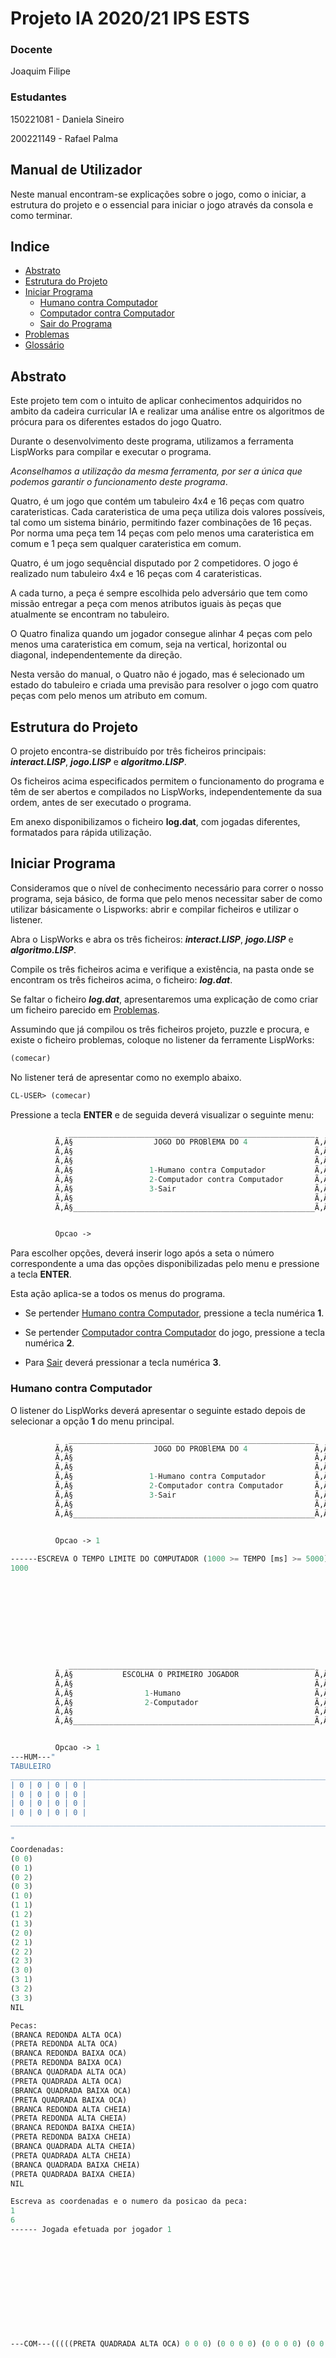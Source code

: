 # Projeto IA 2020/21 IPS ESTS

### **Docente**
Joaquim Filipe

### **Estudantes**
150221081 - Daniela Sineiro

200221149 - Rafael Palma

## **Manual de Utilizador**
Neste manual encontram-se explicações sobre o jogo, como o iniciar, a estrutura do projeto e o essencial para iniciar o jogo através da consola e como terminar.

## **Indice**
* [Abstrato](#doc-abstract)
* [Estrutura do Projeto](#doc-estrutura)
* [Iniciar Programa](#tut-iniciar)
    * [Humano contra Computador](#mc-humano-contra-computador)
    * [Computador contra Computador](#mc-computador-contra-computador)
    * [Sair do Programa](#sair-programa)
* [Problemas](#tut-problemas)
* [Glossário](#glossario)

## <a name="doc-abstract">**Abstrato**</a>
Este projeto tem com o intuito de aplicar conhecimentos adquiridos no ambito da cadeira curricular IA e realizar uma análise entre os algoritmos de prócura para os diferentes estados do jogo Quatro.

Durante o desenvolvimento deste programa, utilizamos a ferramenta LispWorks para compilar e executar o programa.

*Aconselhamos a utilização da mesma ferramenta, por ser a única que podemos garantir o funcionamento deste programa*.

Quatro, é um jogo que contém um tabuleiro 4x4 e 16 peças com quatro carateristicas. Cada carateristica de uma peça utiliza dois valores possíveis, tal como um sistema binário, permitindo fazer combinações de 16 peças. Por norma uma peça tem 14 peças com pelo menos uma carateristica em comum e 1 peça sem qualquer carateristica em comum.

Quatro, é um jogo sequêncial disputado por 2 competidores.
O jogo é realizado num tabuleiro 4x4 e 16 peças com 4 carateristicas.

A cada turno, a peça é sempre escolhida pelo adversário que tem como missão entregar a peça com menos atributos iguais às peças que atualmente se encontram no tabuleiro.

O Quatro finaliza quando um jogador consegue alinhar 4 peças com pelo menos uma carateristica em comum, seja na vertical, horizontal ou diagonal, independentemente da direção.

Nesta versão do manual, o Quatro não é jogado, mas é selecionado um estado do tabuleiro e criada uma previsão para resolver o jogo com quatro peças com pelo menos um atributo em comum.

## <a name="doc-estrutura">**Estrutura do Projeto**</a>
O projeto encontra-se distribuído por três ficheiros principais: ***interact.LISP***, ***jogo.LISP*** e ***algoritmo.LISP***.

Os ficheiros acima especificados permitem o funcionamento do programa e têm de ser abertos e compilados no LispWorks, independentemente da sua ordem, antes de ser executado o programa.

Em anexo disponibilizamos o ficheiro **log.dat**, com jogadas diferentes, formatados para rápida utilização.


## <a name="tut-iniciar">**Iniciar Programa**</a>
Consideramos que o nível de conhecimento necessário para correr o nosso programa, seja básico, de forma que pelo menos necessitar saber de como utilizar básicamente o Lispworks: abrir e compilar ficheiros e utilizar o listener.

Abra o LispWorks e abra os três ficheiros: ***interact.LISP***, ***jogo.LISP*** e ***algoritmo.LISP***.

Compile os três ficheiros acima e verifique a existência, na pasta onde se encontram os três ficheiros acima, o ficheiro: ***log.dat***.

Se faltar o ficheiro ***log.dat***, apresentaremos uma explicação de como criar um ficheiro parecido em [Problemas](#tut-problemas).

Assumindo que já compilou os três ficheiros projeto, puzzle e procura, e existe o ficheiro problemas, coloque no listener da ferramente LispWorks:

```l
(comecar)
```

No listener terá de apresentar como no exemplo abaixo.

```lisp
CL-USER> (comecar)
```

Pressione a tecla **ENTER** e de seguida deverá visualizar o seguinte menu:

```lisp
             _______________________________________________________
          Ã‚Â§                  JOGO DO PROBlEMA DO 4               Ã‚Â§
          Ã‚Â§                                                      Ã‚Â§
          Ã‚Â§                                                      Ã‚Â§
          Ã‚Â§                 1-Humano contra Computador           Ã‚Â§
          Ã‚Â§                 2-Computador contra Computador       Ã‚Â§
          Ã‚Â§                 3-Sair                               Ã‚Â§
          Ã‚Â§                                                      Ã‚Â§
          Ã‚Â§______________________________________________________Ã‚Â§


          Opcao ->
```

Para escolher opções, deverá inserir logo após a seta o número correspondente a uma das opções disponibilizadas pelo menu e pressione a tecla **ENTER**.

Esta ação aplica-se a todos os menus do programa.

* Se pertender [Humano contra Computador](#mc-humano-contra-computador), pressione a tecla numérica **1**.

* Se pertender [Computador contra Computador](#mc-computador-contra-computador) do jogo, pressione a tecla numérica **2**. 

* Para [Sair](#sair-programa) deverá pressionar a tecla numérica **3**.

### <a name="mc-resolve-jogo">Humano contra Computador</a>
O listener do LispWorks deverá apresentar o seguinte estado depois de selecionar a opção **1** do menu principal.

```lisp
             _______________________________________________________
          Ã‚Â§                  JOGO DO PROBlEMA DO 4               Ã‚Â§
          Ã‚Â§                                                      Ã‚Â§
          Ã‚Â§                                                      Ã‚Â§
          Ã‚Â§                 1-Humano contra Computador           Ã‚Â§
          Ã‚Â§                 2-Computador contra Computador       Ã‚Â§
          Ã‚Â§                 3-Sair                               Ã‚Â§
          Ã‚Â§                                                      Ã‚Â§
          Ã‚Â§______________________________________________________Ã‚Â§


          Opcao -> 1
   
------ESCREVA O TEMPO LIMITE DO COMPUTADOR (1000 >= TEMPO [ms] >= 5000)------
1000










             _______________________________________________________
          Ã‚Â§           ESCOLHA O PRIMEIRO JOGADOR                 Ã‚Â§
          Ã‚Â§                                                      Ã‚Â§
          Ã‚Â§                1-Humano                              Ã‚Â§
          Ã‚Â§                2-Computador                          Ã‚Â§
          Ã‚Â§                                                      Ã‚Â§
          Ã‚Â§______________________________________________________Ã‚Â§


          Opcao -> 1
---HUM---"
TABULEIRO
____________________________________________________________________________________________
| 0 | 0 | 0 | 0 |
| 0 | 0 | 0 | 0 |
| 0 | 0 | 0 | 0 |
| 0 | 0 | 0 | 0 |
____________________________________________________________________________________________

"
Coordenadas: 
(0 0)
(0 1)
(0 2)
(0 3)
(1 0)
(1 1)
(1 2)
(1 3)
(2 0)
(2 1)
(2 2)
(2 3)
(3 0)
(3 1)
(3 2)
(3 3)
NIL 

Pecas: 
(BRANCA REDONDA ALTA OCA)
(PRETA REDONDA ALTA OCA)
(BRANCA REDONDA BAIXA OCA)
(PRETA REDONDA BAIXA OCA)
(BRANCA QUADRADA ALTA OCA)
(PRETA QUADRADA ALTA OCA)
(BRANCA QUADRADA BAIXA OCA)
(PRETA QUADRADA BAIXA OCA)
(BRANCA REDONDA ALTA CHEIA)
(PRETA REDONDA ALTA CHEIA)
(BRANCA REDONDA BAIXA CHEIA)
(PRETA REDONDA BAIXA CHEIA)
(BRANCA QUADRADA ALTA CHEIA)
(PRETA QUADRADA ALTA CHEIA)
(BRANCA QUADRADA BAIXA CHEIA)
(PRETA QUADRADA BAIXA CHEIA)
NIL 

Escreva as coordenadas e o numero da posicao da peca: 
1
6
------ Jogada efetuada por jogador 1












---COM---(((((PRETA QUADRADA ALTA OCA) 0 0 0) (0 0 0 0) (0 0 0 0) (0 0 0 0)) ((BRANCA REDONDA ALTA OCA) (PRETA REDONDA ALTA OCA) (BRANCA REDONDA BAIXA OCA) (PRETA REDONDA BAIXA OCA) (BRANCA QUADRADA ALTA OCA) (BRANCA QUADRADA BAIXA OCA) (PRETA QUADRADA BAIXA OCA) (BRANCA REDONDA ALTA CHEIA) (PRETA REDONDA ALTA CHEIA) (BRANCA REDONDA BAIXA CHEIA) (PRETA REDONDA BAIXA CHEIA) (BRANCA QUADRADA ALTA CHEIA) (PRETA QUADRADA ALTA CHEIA) (BRANCA QUADRADA BAIXA CHEIA) (PRETA QUADRADA BAIXA CHEIA))) 3 1 0 NIL)












---HUM---"
TABULEIRO
____________________________________________________________________________________________
| (PRETA QUADRADA ALTA OCA) | 0 | 0 | (PRETA REDONDA ALTA OCA) |
| 0 | 0 | 0 | 0 |
| 0 | 0 | 0 | 0 |
| 0 | 0 | 0 | 0 |
____________________________________________________________________________________________

"
Coordenadas: 
(0 1)
(0 2)
(1 0)
(1 1)
(1 2)
(1 3)
(2 0)
(2 1)
(2 2)
(2 3)
(3 0)
(3 1)
(3 2)
(3 3)
NIL 

Pecas: 
(BRANCA REDONDA ALTA OCA)
(BRANCA REDONDA BAIXA OCA)
(PRETA REDONDA BAIXA OCA)
(BRANCA QUADRADA ALTA OCA)
(BRANCA QUADRADA BAIXA OCA)
(PRETA QUADRADA BAIXA OCA)
(BRANCA REDONDA ALTA CHEIA)
(PRETA REDONDA ALTA CHEIA)
(BRANCA REDONDA BAIXA CHEIA)
(PRETA REDONDA BAIXA CHEIA)
(BRANCA QUADRADA ALTA CHEIA)
(PRETA QUADRADA ALTA CHEIA)
(BRANCA QUADRADA BAIXA CHEIA)
(PRETA QUADRADA BAIXA CHEIA)
NIL 

Escreva as coordenadas e o numero da posicao da peca: 
8
9
------ Jogada efetuada por jogador 1












---COM---(((((PRETA QUADRADA ALTA OCA) 0 0 (PRETA REDONDA ALTA OCA)) (0 0 0 0) (0 (BRANCA REDONDA BAIXA CHEIA) 0 0) (0 0 0 0)) ((BRANCA REDONDA ALTA OCA) (BRANCA REDONDA BAIXA OCA) (PRETA REDONDA BAIXA OCA) (BRANCA QUADRADA ALTA OCA) (BRANCA QUADRADA BAIXA OCA) (PRETA QUADRADA BAIXA OCA) (BRANCA REDONDA ALTA CHEIA) (PRETA REDONDA ALTA CHEIA) (PRETA REDONDA BAIXA CHEIA) (BRANCA QUADRADA ALTA CHEIA) (PRETA QUADRADA ALTA CHEIA) (BRANCA QUADRADA BAIXA CHEIA) (PRETA QUADRADA BAIXA CHEIA))) 25 1 0 NIL)












---HUM---"
TABULEIRO
____________________________________________________________________________________________
| (PRETA QUADRADA ALTA OCA) | (BRANCA REDONDA ALTA OCA) | 0 | (PRETA REDONDA ALTA OCA) |
| 0 | 0 | 0 | 0 |
| 0 | (BRANCA REDONDA BAIXA CHEIA) | 0 | 0 |
| 0 | 0 | 0 | 0 |
____________________________________________________________________________________________

"
Coordenadas: 
(0 2)
(1 0)
(1 1)
(1 2)
(1 3)
(2 0)
(2 2)
(2 3)
(3 0)
(3 1)
(3 2)
(3 3)
NIL 

Pecas: 
(BRANCA REDONDA BAIXA OCA)
(PRETA REDONDA BAIXA OCA)
(BRANCA QUADRADA ALTA OCA)
(BRANCA QUADRADA BAIXA OCA)
(PRETA QUADRADA BAIXA OCA)
(BRANCA REDONDA ALTA CHEIA)
(PRETA REDONDA ALTA CHEIA)
(PRETA REDONDA BAIXA CHEIA)
(BRANCA QUADRADA ALTA CHEIA)
(PRETA QUADRADA ALTA CHEIA)
(BRANCA QUADRADA BAIXA CHEIA)
(PRETA QUADRADA BAIXA CHEIA)
NIL 

Escreva as coordenadas e o numero da posicao da peca: 
4
2
------ Jogada efetuada por jogador 1












---COM---(NIL 0 1 0 NIL)












---HUM---"
TABULEIRO
____________________________________________________________________________________________
| (PRETA QUADRADA ALTA OCA) | (BRANCA REDONDA ALTA OCA) | 0 | (PRETA REDONDA ALTA OCA) |
| 0 | 0 | 0 | 0 |
| 0 | (BRANCA REDONDA BAIXA CHEIA) | 0 | 0 |
| 0 | 0 | 0 | 0 |
____________________________________________________________________________________________

"
Coordenadas: 
(0 2)
(1 0)
(1 1)
(1 2)
(1 3)
(2 0)
(2 2)
(2 3)
(3 0)
(3 1)
(3 2)
(3 3)
NIL 

Pecas: 
(BRANCA REDONDA BAIXA OCA)
(PRETA REDONDA BAIXA OCA)
(BRANCA QUADRADA ALTA OCA)
(BRANCA QUADRADA BAIXA OCA)
(PRETA QUADRADA BAIXA OCA)
(BRANCA REDONDA ALTA CHEIA)
(PRETA REDONDA ALTA CHEIA)
(PRETA REDONDA BAIXA CHEIA)
(BRANCA QUADRADA ALTA CHEIA)
(PRETA QUADRADA ALTA CHEIA)
(BRANCA QUADRADA BAIXA CHEIA)
(PRETA QUADRADA BAIXA CHEIA)
NIL 

Escreva as coordenadas e o numero da posicao da peca: 
5
3
------ Jogada efetuada por jogador 1












---COM---(((((PRETA QUADRADA ALTA OCA) (BRANCA REDONDA ALTA OCA) 0 (PRETA REDONDA ALTA OCA)) (0 0 0 (BRANCA QUADRADA ALTA OCA)) (0 (BRANCA REDONDA BAIXA CHEIA) 0 0) (0 0 0 0)) ((BRANCA REDONDA BAIXA OCA) (PRETA REDONDA BAIXA OCA) (BRANCA QUADRADA BAIXA OCA) (PRETA QUADRADA BAIXA OCA) (BRANCA REDONDA ALTA CHEIA) (PRETA REDONDA ALTA CHEIA) (PRETA REDONDA BAIXA CHEIA) (BRANCA QUADRADA ALTA CHEIA) (PRETA QUADRADA ALTA CHEIA) (BRANCA QUADRADA BAIXA CHEIA) (PRETA QUADRADA BAIXA CHEIA))) 1034 1 0 NIL)












---HUM---"
TABULEIRO
____________________________________________________________________________________________
| (PRETA QUADRADA ALTA OCA) | (BRANCA REDONDA ALTA OCA) | (PRETA QUADRADA ALTA CHEIA) | (PRETA REDONDA ALTA OCA) |
| 0 | 0 | 0 | (BRANCA QUADRADA ALTA OCA) |
| 0 | (BRANCA REDONDA BAIXA CHEIA) | 0 | 0 |
| 0 | 0 | 0 | 0 |
____________________________________________________________________________________________

"
O vencedor: -1

```

O presente menu representa a escolha de opcao de quem vai jogar primeiro se é o humano ou o compatador.


#### <a name="mc-problema">Computador contra Computador</a>
Para melhor ilustração, será selecionada a opção **1** do menu, correspondente ao modo computador contra computador.

O listener deverá apresentar o seguinte estado:

```lisp
                  _______________________________________________________
          Ã‚Â§                  JOGO DO PROBlEMA DO 4               Ã‚Â§
          Ã‚Â§                                                      Ã‚Â§
          Ã‚Â§                                                      Ã‚Â§
          Ã‚Â§                 1-Humano contra Computador           Ã‚Â§
          Ã‚Â§                 2-Computador contra Computador       Ã‚Â§
          Ã‚Â§                 3-Sair                               Ã‚Â§
          Ã‚Â§                                                      Ã‚Â§
          Ã‚Â§______________________________________________________Ã‚Â§


          Opcao -> 2
   
------ESCREVA O TEMPO LIMITE DO COMPUTADOR (1000 >= TEMPO [ms] >= 5000)------
5000
   
------ESCREVA A PROFUNDIDADE MAXIMA------
4
"
TABULEIRO
_________________________________________________________________________________________________________________________
| 0 | 0 | 0 | 0 |
| 0 | 0 | 0 | 0 |
| 0 | 0 | 0 | 0 |
| 0 | 0 | 0 | 0 |
_________________________________________________________________________________________________________________________

"
jogar-quatro(((((BRANCA REDONDA ALTA OCA) 0 0 0) (0 0 0 0) (0 0 0 0) (0 0 0 0)) ((PRETA REDONDA ALTA OCA) (BRANCA REDONDA BAIXA OCA) (PRETA REDONDA BAIXA OCA) (BRANCA QUADRADA ALTA OCA) (PRETA QUADRADA ALTA OCA) (BRANCA QUADRADA BAIXA OCA) (PRETA QUADRADA BAIXA OCA) (BRANCA REDONDA ALTA CHEIA) (PRETA REDONDA ALTA CHEIA) (BRANCA REDONDA BAIXA CHEIA) (PRETA REDONDA BAIXA CHEIA) (BRANCA QUADRADA ALTA CHEIA) (PRETA QUADRADA ALTA CHEIA) (BRANCA QUADRADA BAIXA CHEIA) (PRETA QUADRADA BAIXA CHEIA))) 3 1 1 ((((0 0 0 0) (0 0 0 0) (0 0 0 0) (0 0 0 0)) ((BRANCA REDONDA ALTA OCA) (PRETA REDONDA ALTA OCA) (BRANCA REDONDA BAIXA OCA) (PRETA REDONDA BAIXA OCA) (BRANCA QUADRADA ALTA OCA) (PRETA QUADRADA ALTA OCA) (BRANCA QUADRADA BAIXA OCA) (PRETA QUADRADA BAIXA OCA) (BRANCA REDONDA ALTA CHEIA) (PRETA REDONDA ALTA CHEIA) (BRANCA REDONDA BAIXA CHEIA) (PRETA REDONDA BAIXA CHEIA) (BRANCA QUADRADA ALTA CHEIA) (PRETA QUADRADA ALTA CHEIA) (BRANCA QUADRADA BAIXA CHEIA) (PRETA QUADRADA BAIXA CHEIA))) 0 1 0 NIL))











jogar-quatro(((((BRANCA REDONDA ALTA OCA) 0 0 (PRETA REDONDA ALTA OCA)) (0 0 0 0) (0 0 0 0) (0 0 0 0)) ((BRANCA REDONDA BAIXA OCA) (PRETA REDONDA BAIXA OCA) (BRANCA QUADRADA ALTA OCA) (PRETA QUADRADA ALTA OCA) (BRANCA QUADRADA BAIXA OCA) (PRETA QUADRADA BAIXA OCA) (BRANCA REDONDA ALTA CHEIA) (PRETA REDONDA ALTA CHEIA) (BRANCA REDONDA BAIXA CHEIA) (PRETA REDONDA BAIXA CHEIA) (BRANCA QUADRADA ALTA CHEIA) (PRETA QUADRADA ALTA CHEIA) (BRANCA QUADRADA BAIXA CHEIA) (PRETA QUADRADA BAIXA CHEIA))) -14 -1 1 (((((BRANCA REDONDA ALTA OCA) 0 0 0) (0 0 0 0) (0 0 0 0) (0 0 0 0)) ((PRETA REDONDA ALTA OCA) (BRANCA REDONDA BAIXA OCA) (PRETA REDONDA BAIXA OCA) (BRANCA QUADRADA ALTA OCA) (PRETA QUADRADA ALTA OCA) (BRANCA QUADRADA BAIXA OCA) (PRETA QUADRADA BAIXA OCA) (BRANCA REDONDA ALTA CHEIA) (PRETA REDONDA ALTA CHEIA) (BRANCA REDONDA BAIXA CHEIA) (PRETA REDONDA BAIXA CHEIA) (BRANCA QUADRADA ALTA CHEIA) (PRETA QUADRADA ALTA CHEIA) (BRANCA QUADRADA BAIXA CHEIA) (PRETA QUADRADA BAIXA CHEIA))) -3 -1 0 NIL))











jogar-quatro(((((BRANCA REDONDA ALTA OCA) (BRANCA REDONDA BAIXA OCA) 0 (PRETA REDONDA ALTA OCA)) (0 0 0 0) (0 0 0 0) (0 0 0 0)) ((PRETA REDONDA BAIXA OCA) (BRANCA QUADRADA ALTA OCA) (PRETA QUADRADA ALTA OCA) (BRANCA QUADRADA BAIXA OCA) (PRETA QUADRADA BAIXA OCA) (BRANCA REDONDA ALTA CHEIA) (PRETA REDONDA ALTA CHEIA) (BRANCA REDONDA BAIXA CHEIA) (PRETA REDONDA BAIXA CHEIA) (BRANCA QUADRADA ALTA CHEIA) (PRETA QUADRADA ALTA CHEIA) (BRANCA QUADRADA BAIXA CHEIA) (PRETA QUADRADA BAIXA CHEIA))) 1005 1 1 (((((BRANCA REDONDA ALTA OCA) 0 0 (PRETA REDONDA ALTA OCA)) (0 0 0 0) (0 0 0 0) (0 0 0 0)) ((BRANCA REDONDA BAIXA OCA) (PRETA REDONDA BAIXA OCA) (BRANCA QUADRADA ALTA OCA) (PRETA QUADRADA ALTA OCA) (BRANCA QUADRADA BAIXA OCA) (PRETA QUADRADA BAIXA OCA) (BRANCA REDONDA ALTA CHEIA) (PRETA REDONDA ALTA CHEIA) (BRANCA REDONDA BAIXA CHEIA) (PRETA REDONDA BAIXA CHEIA) (BRANCA QUADRADA ALTA CHEIA) (PRETA QUADRADA ALTA CHEIA) (BRANCA QUADRADA BAIXA CHEIA) (PRETA QUADRADA BAIXA CHEIA))) 14 1 0 NIL))











jogar-quatro(((((BRANCA REDONDA ALTA OCA) (BRANCA REDONDA BAIXA OCA) (PRETA REDONDA BAIXA CHEIA) (PRETA REDONDA ALTA OCA)) (0 0 0 0) (0 0 0 0) (0 0 0 0)) ((PRETA REDONDA BAIXA OCA) (BRANCA QUADRADA ALTA OCA) (PRETA QUADRADA ALTA OCA) (BRANCA QUADRADA BAIXA OCA) (PRETA QUADRADA BAIXA OCA) (BRANCA REDONDA ALTA CHEIA) (PRETA REDONDA ALTA CHEIA) (BRANCA REDONDA BAIXA CHEIA) (BRANCA QUADRADA ALTA CHEIA) (PRETA QUADRADA ALTA CHEIA) (BRANCA QUADRADA BAIXA CHEIA) (PRETA QUADRADA BAIXA CHEIA))) -10006 -1 1 (((((BRANCA REDONDA ALTA OCA) (BRANCA REDONDA BAIXA OCA) 0 (PRETA REDONDA ALTA OCA)) (0 0 0 0) (0 0 0 0) (0 0 0 0)) ((PRETA REDONDA BAIXA OCA) (BRANCA QUADRADA ALTA OCA) (PRETA QUADRADA ALTA OCA) (BRANCA QUADRADA BAIXA OCA) (PRETA QUADRADA BAIXA OCA) (BRANCA REDONDA ALTA CHEIA) (PRETA REDONDA ALTA CHEIA) (BRANCA REDONDA BAIXA CHEIA) (PRETA REDONDA BAIXA CHEIA) (BRANCA QUADRADA ALTA CHEIA) (PRETA QUADRADA ALTA CHEIA) (BRANCA QUADRADA BAIXA CHEIA) (PRETA QUADRADA BAIXA CHEIA))) -1005 -1 0 NIL))











"
TABULEIRO
_________________________________________________________________________________________________________________________
| (BRANCA REDONDA ALTA OCA) | (BRANCA REDONDA BAIXA OCA) | (PRETA REDONDA BAIXA CHEIA) | (PRETA REDONDA ALTA OCA) |
| 0 | 0 | 0 | 0 |
| 0 | 0 | 0 | 0 |
| 0 | 0 | 0 | 0 |
_________________________________________________________________________________________________________________________

"










             _______________________________________________________
          Ã‚Â§                  JOGO DO PROBlEMA DO 4               Ã‚Â§
          Ã‚Â§                                                      Ã‚Â§
          Ã‚Â§                                                      Ã‚Â§
          Ã‚Â§                 1-Humano contra Computador           Ã‚Â§
          Ã‚Â§                 2-Computador contra Computador       Ã‚Â§
          Ã‚Â§                 3-Sair                               Ã‚Â§
          Ã‚Â§                                                      Ã‚Â§
          Ã‚Â§______________________________________________________Ã‚Â§


          Opcao -> 

```
* Neste modo de jogo os computadores vão jogar sozinhos.


##### <a name="mc-TL">Tempo limite</a>
O listener do Lispworks deverá apresentar o seguinte:

```lisp
------ESCREVA O TEMPO LIMITE DO COMPUTADOR (1000 >= TEMPO [ms] >= 5000)------
```

##### <a name="mc-PM">Profundidade Maxima</a>
O listener do Lispworks deverá apresentar o seguinte:

```lisp
------ESCREVA A PROFUNDIDADE MAXIMA------
```


Cada problema apenas altera-se perante as jogadas geradas com as peças colocadas no tabuleiro e retiradas da sua reserva.

No ficheiro ***log.dat***, apenas necessita de registar todas as jogadas efetuadas pelos jogadores e quais os nós que foram analizados, cortados, expandidos e os cortes alfas e betas.

Como mencionada varias vezes ao longo do manual, o ficheiro ***log.dat*** apenas contém as jogadas efetuadas pelos jogadores.

Se tiver dúvidas veja como os problemas no ficheiro ***log.dat*** se encontram colocados.

## **Glossário**
* **LispWorks**: Ferramenta que permite compilação e execução de código Common Lisp. O seu ambiente léxico não é dinâmico.

* **Problema/s**: Designa-se ao estado de um tabuleiro, acompanhado pela sua reserva de peças.